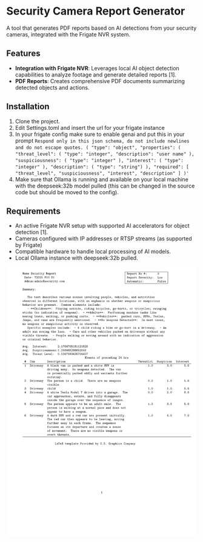# Security Camera Report Generator  

A tool that generates PDF reports based on AI detections from your security cameras, integrated with the Frigate NVR system.  

## Features  
- **Integration with Frigate NVR**: Leverages local AI object detection capabilities to analyze footage and generate detailed reports [1].  
- **PDF Reports**: Creates comprehensive PDF documents summarizing detected objects and actions.  

## Installation
1. Clone the project.
2. Edit Settings.toml and insert the url for your frigate instance
3. In your frigate config make sure to enable genai and put this in your prompt ``` Respond only in this json schema, do not include newlines and do not escape quotes. ( "type": "object", "properties": ( "threat_level": ( "type": "integer", "description": "user name" ), "suspiciousness": ( "type": "integer" ), "interest": ( "type": "integer" ), "description": ( "type": "string") ), "required": [ "threat_level", "suspiciousness", "interest", "description" ] )' ```
4. Make sure that Ollama is running and available on your local machine with the deepseek:32b model pulled (this can be changed in the source code but should be moved to the config).

## Requirements  
- An active Frigate NVR setup with supported AI accelerators for object detection [1].  
- Cameras configured with IP addresses or RTSP streams (as supported by Frigate)
- Compatible hardware to handle local processing of AI models.  
- Local Ollama instance with deepseek:32b pulled.

![image of pdf generated by programming](./example.png)
